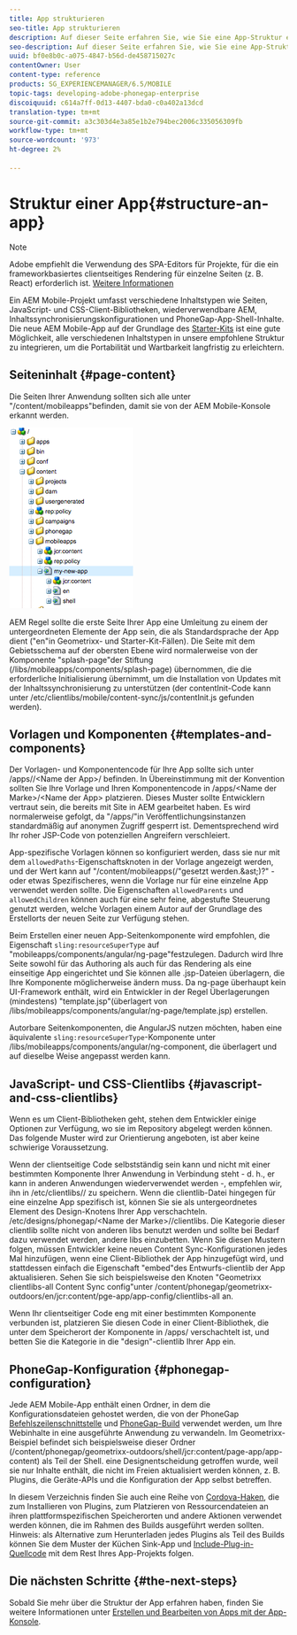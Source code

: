 ```yaml
---
title: App strukturieren
seo-title: App strukturieren
description: Auf dieser Seite erfahren Sie, wie Sie eine App-Struktur erstellen. Auf dieser Seite wird beschrieben, wie Vorlagen und Komponenten zusammen mit Informationen zu JavaScript und CSS Clientlibs strukturiert werden.
seo-description: Auf dieser Seite erfahren Sie, wie Sie eine App-Struktur erstellen. Auf dieser Seite wird beschrieben, wie Vorlagen und Komponenten zusammen mit Informationen zu JavaScript und CSS Clientlibs strukturiert werden.
uuid: bf0e8b0c-a075-4847-b56d-de458715027c
contentOwner: User
content-type: reference
products: SG_EXPERIENCEMANAGER/6.5/MOBILE
topic-tags: developing-adobe-phonegap-enterprise
discoiquuid: c614a7ff-0d13-4407-bda0-c0a402a13dcd
translation-type: tm+mt
source-git-commit: a3c303d4e3a85e1b2e794bec2006c335056309fb
workflow-type: tm+mt
source-wordcount: '973'
ht-degree: 2%

---
```



# Struktur einer App{#structure-an-app}

>[!NOTE]
>
>Adobe empfiehlt die Verwendung des SPA-Editors für Projekte, für die ein frameworkbasiertes clientseitiges Rendering für einzelne Seiten (z. B. React) erforderlich ist. [Weitere Informationen](/help/sites-developing/spa-overview.md)

Ein AEM Mobile-Projekt umfasst verschiedene Inhaltstypen wie Seiten, JavaScript- und CSS-Client-Bibliotheken, wiederverwendbare AEM, Inhaltssynchronisierungskonfigurationen und PhoneGap-App-Shell-Inhalte. Die neue AEM Mobile-App auf der Grundlage des [Starter-Kits](https://github.com/Adobe-Marketing-Cloud-Apps/aem-phonegap-starter-kit) ist eine gute Möglichkeit, alle verschiedenen Inhaltstypen in unsere empfohlene Struktur zu integrieren, um die Portabilität und Wartbarkeit langfristig zu erleichtern.

## Seiteninhalt {#page-content}

Die Seiten Ihrer Anwendung sollten sich alle unter &quot;/content/mobileapps&quot;befinden, damit sie von der AEM Mobile-Konsole erkannt werden.

![chlimage_1-52](assets/chlimage_1-52.png)

AEM Regel sollte die erste Seite Ihrer App eine Umleitung zu einem der untergeordneten Elemente der App sein, die als Standardsprache der App dient (&quot;en&quot;in Geometrixx- und Starter-Kit-Fällen). Die Seite mit dem Gebietsschema auf der obersten Ebene wird normalerweise von der Komponente &quot;splash-page&quot;der Stiftung (/libs/mobileapps/components/splash-page) übernommen, die die erforderliche Initialisierung übernimmt, um die Installation von Updates mit der Inhaltssynchronisierung zu unterstützen (der contentInit-Code kann unter /etc/clientlibs/mobile/content-sync/js/contentInit.js gefunden werden).

## Vorlagen und Komponenten {#templates-and-components}

Der Vorlagen- und Komponentencode für Ihre App sollte sich unter /apps//&lt;Name der App>/ befinden. In Übereinstimmung mit der Konvention sollten Sie Ihre Vorlage und Ihren Komponentencode in /apps/&lt;Name der Marke>/&lt;Name der App> platzieren. Dieses Muster sollte Entwicklern vertraut sein, die bereits mit Site in AEM gearbeitet haben. Es wird normalerweise gefolgt, da &quot;/apps/&quot;in Veröffentlichungsinstanzen standardmäßig auf anonymen Zugriff gesperrt ist. Dementsprechend wird Ihr roher JSP-Code von potenziellen Angreifern verschleiert.

App-spezifische Vorlagen können so konfiguriert werden, dass sie nur mit dem `allowedPaths`-Eigenschaftsknoten in der Vorlage angezeigt werden, und der Wert kann auf &quot;/content/mobileapps(/&quot;gesetzt werden.&amp;ast;)?&quot; - oder etwas Spezifischeres, wenn die Vorlage nur für eine einzelne App verwendet werden sollte. Die Eigenschaften `allowedParents` und `allowedChildren` können auch für eine sehr feine, abgestufte Steuerung genutzt werden, welche Vorlagen einem Autor auf der Grundlage des Erstellorts der neuen Seite zur Verfügung stehen.

Beim Erstellen einer neuen App-Seitenkomponente wird empfohlen, die Eigenschaft `sling:resourceSuperType` auf &quot;mobileapps/components/angular/ng-page&quot;festzulegen. Dadurch wird Ihre Seite sowohl für das Authoring als auch für das Rendering als eine einseitige App eingerichtet und Sie können alle .jsp-Dateien überlagern, die Ihre Komponente möglicherweise ändern muss. Da ng-page überhaupt kein UI-Framework enthält, wird ein Entwickler in der Regel Überlagerungen (mindestens) &quot;template.jsp&quot;(überlagert von /libs/mobileapps/components/angular/ng-page/template.jsp) erstellen.

Autorbare Seitenkomponenten, die AngularJS nutzen möchten, haben eine äquivalente `sling:resourceSuperType`-Komponente unter /libs/mobileapps/components/angular/ng-component, die überlagert und auf dieselbe Weise angepasst werden kann.

## JavaScript- und CSS-Clientlibs {#javascript-and-css-clientlibs}

Wenn es um Client-Bibliotheken geht, stehen dem Entwickler einige Optionen zur Verfügung, wo sie im Repository abgelegt werden können. Das folgende Muster wird zur Orientierung angeboten, ist aber keine schwierige Voraussetzung.

Wenn der clientseitige Code selbstständig sein kann und nicht mit einer bestimmten Komponente Ihrer Anwendung in Verbindung steht - d. h., er kann in anderen Anwendungen wiederverwendet werden -, empfehlen wir, ihn in /etc/clientlibs// zu speichern. Wenn die clientlib-Datei hingegen für eine einzelne App spezifisch ist, können Sie sie als untergeordnetes Element des Design-Knotens Ihrer App verschachteln. /etc/designs/phonegap/&lt;Name der Marke>//clientlibs. Die Kategorie dieser clientlib sollte nicht von anderen libs benutzt werden und sollte bei Bedarf dazu verwendet werden, andere libs einzubetten. Wenn Sie diesen Mustern folgen, müssen Entwickler keine neuen Content Sync-Konfigurationen jedes Mal hinzufügen, wenn eine Client-Bibliothek der App hinzugefügt wird, und stattdessen einfach die Eigenschaft &quot;embed&quot;des Entwurfs-clientlib der App aktualisieren. Sehen Sie sich beispielsweise den Knoten &quot;Geometrixx clientlibs-all Content Sync config&quot;unter /content/phonegap/geometrixx-outdoors/en/jcr:content/pge-app/app-config/clientlibs-all an.

Wenn Ihr clientseitiger Code eng mit einer bestimmten Komponente verbunden ist, platzieren Sie diesen Code in einer Client-Bibliothek, die unter dem Speicherort der Komponente in /apps/ verschachtelt ist, und betten Sie die Kategorie in die &quot;design&quot;-clientlib Ihrer App ein.

## PhoneGap-Konfiguration {#phonegap-configuration}

Jede AEM Mobile-App enthält einen Ordner, in dem die Konfigurationsdateien gehostet werden, die von der PhoneGap [Befehlszeilenschnittstelle](https://github.com/phonegap/phonegap-cli) und [PhoneGap-Build](https://build.phonegap.com/) verwendet werden, um Ihre Webinhalte in eine ausgeführte Anwendung zu verwandeln. Im Geometrixx-Beispiel befindet sich beispielsweise dieser Ordner (/content/phonegap/geometrixx-outdoors/shell/jcr:content/page-app/app-content) als Teil der Shell. eine Designentscheidung getroffen wurde, weil sie nur Inhalte enthält, die nicht im Freien aktualisiert werden können, z. B. Plugins, die Geräte-APIs und die Konfiguration der App selbst betreffen.

In diesem Verzeichnis finden Sie auch eine Reihe von [Cordova-Haken](https://cordova.apache.org/docs/en/edge/guide_appdev_hooks_index.md.html#Hooks%20Guide), die zum Installieren von Plugins, zum Platzieren von Ressourcendateien an ihren plattformspezifischen Speicherorten und andere Aktionen verwendet werden können, die im Rahmen des Builds ausgeführt werden sollten. Hinweis: als Alternative zum Herunterladen jedes Plugins als Teil des Builds können Sie dem Muster der Küchen Sink-App und [Include-Plug-in-Quellcode](https://github.com/blefebvre/aem-phonegap-kitchen-sink/tree/master/content/src/main/content/jcr_root/content/phonegap/kitchen-sink/shell/_jcr_content/pge-app/app-content/phonegap/plugins) mit dem Rest Ihres App-Projekts folgen.

## Die nächsten Schritte {#the-next-steps}

Sobald Sie mehr über die Struktur der App erfahren haben, finden Sie weitere Informationen unter [Erstellen und Bearbeiten von Apps mit der App-Konsole](/help/mobile/phonegap-apps-console.md).
